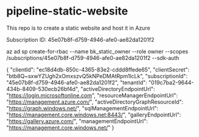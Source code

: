 # pipeline-static-website
This repo is to create a static website and host it in Azure



Subscription ID: 45e07b8f-d759-4946-afe0-ae82da1201f2


az ad sp create-for-rbac --name bk_static_owner --role owner --scopes /subscriptions/45e07b8f-d759-4946-afe0-ae82da1201f2 --sdk-auth



{
  "clientId": "ec18d4db-850c-4365-83e2-cddd8ffede65",
  "clientSecret": "btb8Q~sxwYZUgh2xOmxszvQ5kNPeDMAtRpm1lcLk",
  "subscriptionId": "45e07b8f-d759-4946-afe0-ae82da1201f2",
  "tenantId": "019c7ba2-9644-434b-8409-530ecb26bf4d",
  "activeDirectoryEndpointUrl": "https://login.microsoftonline.com",
  "resourceManagerEndpointUrl": "https://management.azure.com/",
  "activeDirectoryGraphResourceId": "https://graph.windows.net/",
  "sqlManagementEndpointUrl": "https://management.core.windows.net:8443/",
  "galleryEndpointUrl": "https://gallery.azure.com/",
  "managementEndpointUrl": "https://management.core.windows.net/"
}

